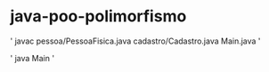# java-poo-polimorfismo
'
javac pessoa/PessoaFisica.java cadastro/Cadastro.java Main.java
'

'
java Main
'